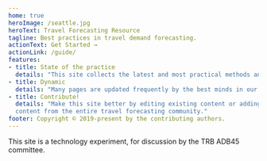 ```yaml
---
home: true
heroImage: /seattle.jpg
heroText: Travel Forecasting Resource
tagline: Best practices in travel demand forecasting.
actionText: Get Started →
actionLink: /guide/
features:
- title: State of the practice
  details: "This site collects the latest and most practical methods and tools available for travel modelers."
- title: Dynamic
  details: "Many pages are updated frequently by the best minds in our industry."
- title: Contribute!
  details: "Make this site better by editing existing content or adding new pages. We welcome
  content from the entire travel forecasting community."
footer: Copyright © 2019-present by the contributing authors.
---
```


This site is a technology experiment, for discussion by the TRB ADB45 committee.



